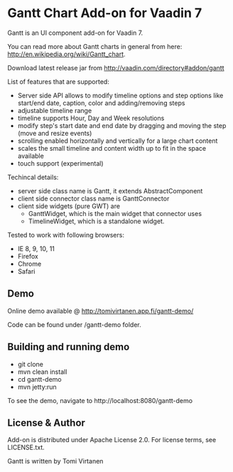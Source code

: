 # Gantt Chart Add-on for Vaadin 7

Gantt is an UI component add-on for Vaadin 7.

You can read more about Gantt charts in general from here: http://en.wikipedia.org/wiki/Gantt_chart. 

Download latest release jar from http://vaadin.com/directory#addon/gantt

List of features that are supported:
* Server side API allows to modify timeline options and step options like start/end date, caption, color and adding/removing steps
* adjustable timeline range
* timeline supports Hour, Day and Week resolutions 
* modify step's start date and end date by dragging and moving the step (move and resize events)
* scrolling enabled horizontally and vertically for a large chart content
* scales the small timeline and content width up to fit in the space available
* touch support (experimental)

Techincal details:
* server side class name is Gantt, it extends AbstractComponent
* client side connector class name is GanttConnector
* client side widgets (pure GWT) are 
	* GanttWidget, which is the main widget that connector uses 
	* TimelineWidget, which is a standalone widget.

Tested to work with following browsers: 
* IE 8, 9, 10, 11
* Firefox
* Chrome
* Safari


## Demo

Online demo available @ http://tomivirtanen.app.fi/gantt-demo/

Code can be found under /gantt-demo folder.

## Building and running demo

* git clone <url of the Gantt repository>
* mvn clean install
* cd gantt-demo
* mvn jetty:run

To see the demo, navigate to http://localhost:8080/gantt-demo


## License & Author

Add-on is distributed under Apache License 2.0. For license terms, see LICENSE.txt.

Gantt is written by Tomi Virtanen

